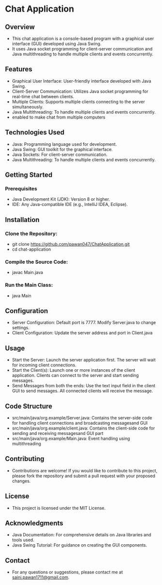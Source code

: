 # Chat Application
  ## Overview
  
* This chat application is a console-based program with a graphical user interface (GUI) developed using Java Swing.
* It uses Java socket programming for client-server communication and Java multithreading to handle multiple clients and events concurrently.

## Features
* Graphical User Interface: User-friendly interface developed with Java Swing.
* Client-Server Communication: Utilizes Java socket programming for real-time chat between clients.
* Multiple Clients: Supports multiple clients connecting to the server simultaneously.
* Java Multithreading: To handle multiple clients and events concurrently.
* enabled to make chat from multiple computers
## Technologies Used
* Java: Programming language used for development.
* Java Swing: GUI toolkit for the graphical interface.
* Java Sockets: For client-server communication.
* Java Multithreading: To handle multiple clients and events concurrently.

##  Getting Started
 ### Prerequisites
* Java Development Kit (JDK): Version 8 or higher.
* IDE: Any Java-compatible IDE (e.g., IntelliJ IDEA, Eclipse).

## Installation
### Clone the Repository:
  * git clone https://github.com/pawan047/ChatApplication.git
  * cd chat-application
### Compile the Source Code:
  * javac Main.java
### Run the Main Class:
  * java Main

##  Configuration
* Server Configuration: Default port is 7777. Modify Server.java to change settings.
* Client Configuration: Update the server address and port in Client.java
## Usage
* Start the Server: Launch the server application first. The server will wait for incoming client connections.
* Start the Client(s): Launch one or more instances of the client application. Clients can connect to the server and start sending messages.
* Send Messages from both the ends: Use the text input field in the client GUI to send messages. All connected clients will receive the message.
## Code Structure
*  src/main/java/org.example/Server.java: Contains the server-side code for handling client connections and broadcasting messagesand GUI
*  src/main/java/org.example/client.java: Contains the client-side code for sending and receiving messagesand GUI part
*  src/main/java/org.example/Main.java: Event handling using  multithreading


## Contributing
* Contributions are welcome! If you would like to contribute to this project, please fork the repository and submit a pull request with your proposed changes.

## License
* This project is licensed under the MIT License.

## Acknowledgments
* Java Documentation: For comprehensive details on Java libraries and tools used.
* Java Swing Tutorial: For guidance on creating the GUI components.
## Contact
* For any questions or suggestions, please contact me at saini.pawan1711@gmail.com.


  
